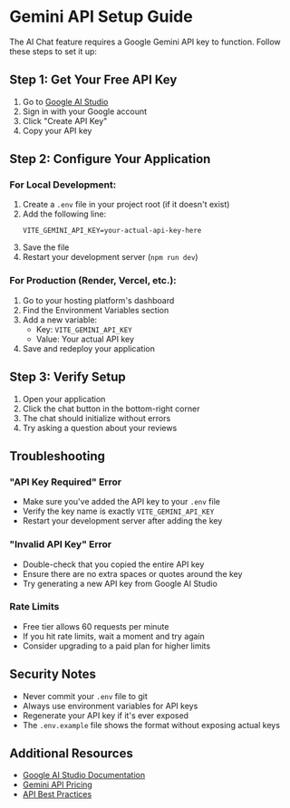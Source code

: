 # Gemini API Setup Guide

The AI Chat feature requires a Google Gemini API key to function. Follow these steps to set it up:

## Step 1: Get Your Free API Key

1. Go to [Google AI Studio](https://makersuite.google.com/app/apikey)
2. Sign in with your Google account
3. Click "Create API Key"
4. Copy your API key

## Step 2: Configure Your Application

### For Local Development:

1. Create a `.env` file in your project root (if it doesn't exist)
2. Add the following line:
   ```
   VITE_GEMINI_API_KEY=your-actual-api-key-here
   ```
3. Save the file
4. Restart your development server (`npm run dev`)

### For Production (Render, Vercel, etc.):

1. Go to your hosting platform's dashboard
2. Find the Environment Variables section
3. Add a new variable:
   - Key: `VITE_GEMINI_API_KEY`
   - Value: Your actual API key
4. Save and redeploy your application

## Step 3: Verify Setup

1. Open your application
2. Click the chat button in the bottom-right corner
3. The chat should initialize without errors
4. Try asking a question about your reviews

## Troubleshooting

### "API Key Required" Error
- Make sure you've added the API key to your `.env` file
- Verify the key name is exactly `VITE_GEMINI_API_KEY`
- Restart your development server after adding the key

### "Invalid API Key" Error
- Double-check that you copied the entire API key
- Ensure there are no extra spaces or quotes around the key
- Try generating a new API key from Google AI Studio

### Rate Limits
- Free tier allows 60 requests per minute
- If you hit rate limits, wait a moment and try again
- Consider upgrading to a paid plan for higher limits

## Security Notes

- Never commit your `.env` file to git
- Always use environment variables for API keys
- Regenerate your API key if it's ever exposed
- The `.env.example` file shows the format without exposing actual keys

## Additional Resources

- [Google AI Studio Documentation](https://ai.google.dev/docs)
- [Gemini API Pricing](https://ai.google.dev/pricing)
- [API Best Practices](https://ai.google.dev/api/rest/v1beta/models/generateContent)